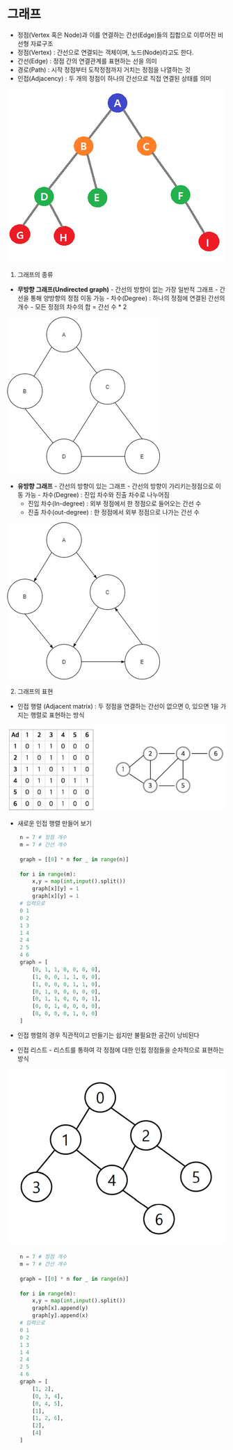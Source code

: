 # 그래프
  - 정점(Vertex 혹은 Node)과 이를 연결하는 간선(Edge)들의 집합으로 이루어진 비선형 자료구조
  - 정점(Vertex) : 간선으로 연결되는 객체이며, 노드(Node)라고도 한다.
  - 간선(Edge) : 정점 간의 연결관계를 표현하는 선을 의미
  - 경로(Path) : 시작 정점부터 도착정점까지 거치는 정점을 나열하는 것
  - 인접(Adjacency) : 두 개의 정점이 하나의 간선으로 직접 연결된 상태를 의미

   ![1](images/1.png)

  1. 그래프의 종류
   - **무방향 그래프(Undirected graph)**
    - 간선의 방향이 없는 가장 일반적 그래프
    - 간선을 통해 양방향의 정점 이동 가능
    - 차수(Degree) : 하나의 정점에 연결된 간선의 개수
    - 모든 정점의 차수의 합 = 간선 수 * 2
    
   ![2](images/2.png)

   - **유방향 그래프**
    - 간선의 방향이 있는 그래프
    - 간선의 방향이 가리키는정점으로 이동 가능
    - 차수(Degree) : 진입 차수와 진출 차수로 나누어짐
     - 진입 차수(In-degree) : 외부 정점에서 한 정점으로 들어오는 간선 수
     - 진출 차수(out-degree) : 한 정점에서 외부 정점으로 나가는 간선 수

  ![3](images/3.png)

  2. 그래프의 표현
   - 인접 행렬 (Adjacent matrix) : 두 정점을 연결하는 간선이 없으면 0, 있으면 1을 가지는 행렬로 표현하는 방식

  ![4](images/4.png)

   - 새로운 인접 행렬 만들어 보기

```python
    n = 7 # 정점 개수
    m = 7 # 간선 개수
    
    graph = [[0] * n for _ in range(n)]

    for i in range(m):
        x,y = map(int,input().split())
        graph[x][y] = 1
        graph[x][y] = 1
    # 입력으로
    0 1
    0 2
    1 3
    1 4
    2 4
    2 5
    4 6
    graph = [
        [0, 1, 1, 0, 0, 0, 0],
        [1, 0, 0, 1, 1, 0, 0],
        [1, 0, 0, 0, 1, 1, 0],
        [0, 1, 0, 0, 0, 0, 0],
        [0, 1, 1, 0, 0, 0, 1],
        [0, 0, 1, 0, 0, 0, 0],
        [0, 0, 0, 0, 1, 0, 0]
    ]
```

   - 인접 행렬의 경우 직관적이고 만들기는 쉽지만 불필요한 공간이 낭비된다

   - 인접 리스트
    - 리스트를 통하여 각 정점에 대한 인접 정점들을 순차적으로 표현하는 방식

  ![5](images/5.png)

```python
    n = 7 # 정점 개수
    m = 7 # 간선 개수
    
    graph = [[0] * n for _ in range(n)]

    for i in range(m):
        x,y = map(int,input().split())
        graph[x].append(y)
        graph[y].append(x)
    # 입력으로
    0 1
    0 2
    1 3
    1 4
    2 4
    2 5
    4 6
    graph = [
        [1, 2],
        [0, 3, 4],
        [0, 4, 5],
        [1],
        [1, 2, 6],
        [2],
        [4]
    ]
```